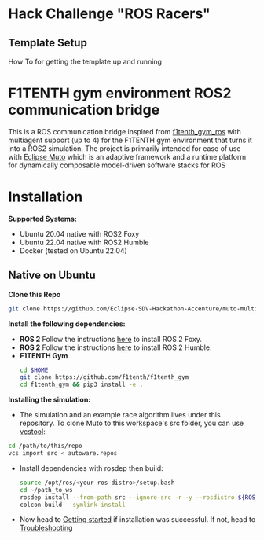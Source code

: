 # Hack Challenge "ROS Racers"

## Template Setup

How To for getting the template up and running

# F1TENTH gym environment ROS2 communication bridge
This is a ROS communication bridge inspired from [f1tenth_gym_ros](https://github.com/f1tenth/f1tenth_gym_ros) with multiagent support (up to 4) for the F1TENTH gym environment that turns it into a ROS2 simulation. The project is primarily intended for ease of use with [Eclipse Muto](https://projects.eclipse.org/projects/automotive.muto) which is an adaptive framework and a runtime platform for dynamically composable model-driven software stacks for ROS

# Installation

**Supported Systems:**

- Ubuntu 20.04 native with ROS2 Foxy
- Ubuntu 22.04 native with ROS2 Humble
- Docker (tested on Ubuntu 22.04)

## Native on Ubuntu

**Clone this Repo**
```bash
git clone https://github.com/Eclipse-SDV-Hackathon-Accenture/muto-multi-agent-racer.git
```

**Install the following dependencies:**
- **ROS 2** Follow the instructions [here](https://docs.ros.org/en/foxy/Installation.html) to install ROS 2 Foxy.
- **ROS 2** Follow the instructions [here](https://docs.ros.org/en/humble/Installation.html) to install ROS 2 Humble.
- **F1TENTH Gym**
  ```bash
  cd $HOME
  git clone https://github.com/f1tenth/f1tenth_gym
  cd f1tenth_gym && pip3 install -e .
  ```

**Installing the simulation:**

- The simulation and an example race algorithm lives under this repository. To clone Muto to this workspace's src folder, you can use [vcstool](https://github.com/dirk-thomas/vcstool): 
```bash
cd /path/to/this/repo
vcs import src < autoware.repos
```

- Install dependencies with rosdep then build:
  ```bash
  source /opt/ros/<your-ros-distro>/setup.bash
  cd ~/path_to_ws
  rosdep install --from-path src --ignore-src -r -y --rosdistro ${ROS_DISTRO}
  colcon build --symlink-install
  ```

- Now head to [Getting started](./step2-getting-started-with-f1tenth-gym.md) if installation was successful. If not, head to [Troubleshooting](./troubleshooting.md)